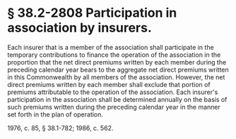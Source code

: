 # § 38.2-2808 Participation in association by insurers.

<p>Each insurer that is a member of the association shall participate in the temporary contributions to finance the operation of the association in the proportion that the net direct premiums written by each member during the preceding calendar year bears to the aggregate net direct premiums written in this Commonwealth by all members of the association. However, the net direct premiums written by each member shall exclude that portion of premiums attributable to the operation of the association. Each insurer's participation in the association shall be determined annually on the basis of such premiums written during the preceding calendar year in the manner set forth in the plan of operation.</p><p>1976, c. 85, § 38.1-782; 1986, c. 562.</p>